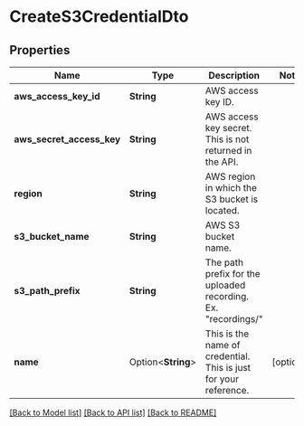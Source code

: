 # CreateS3CredentialDto

## Properties

Name | Type | Description | Notes
------------ | ------------- | ------------- | -------------
**aws_access_key_id** | **String** | AWS access key ID. | 
**aws_secret_access_key** | **String** | AWS access key secret. This is not returned in the API. | 
**region** | **String** | AWS region in which the S3 bucket is located. | 
**s3_bucket_name** | **String** | AWS S3 bucket name. | 
**s3_path_prefix** | **String** | The path prefix for the uploaded recording. Ex. \"recordings/\" | 
**name** | Option<**String**> | This is the name of credential. This is just for your reference. | [optional]

[[Back to Model list]](../README.md#documentation-for-models) [[Back to API list]](../README.md#documentation-for-api-endpoints) [[Back to README]](../README.md)


